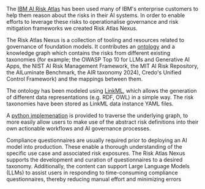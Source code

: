 The [IBM AI Risk Atlas](IBM_AI_Risk_Atlas.md) has been used many of IBM's enterprise customers to help them reason about the risks
in their AI systems. In order to enable efforts to leverage these risks to operationalise governance and
risk mitigation frameworks we created Risk Atlas Nexus.

The Risk Atlas Nexus is a collection of tooling and resources related to governance of foundation models. It contributes an [ontology](../ontology/index.md) and a knowledge graph which contains the risks from different existing taxonomies (for example; the OWASP Top 10 for LLMs and Generative AI Apps, the NIST AI Risk Management Framework, the MIT AI Risk Repository, the AILuminate Benchmark, the AIR taxonomy 2024), Credo's Unified Control Framework) and the mappings between them.  

The ontology has been modeled using [LinkML](https://linkml.io/linkml/index.html), which allows the generation of different data representations (e.g. RDF, OWL) in a simple way. The risk taxonomies have been stored as LinkML data instance YAML files.

A [python implemenation](../reference/index.md) is provided to traverse the underlying graph, to more easily allow users to make use of the abstract risk definitions into their own actionable workflows and AI governance processes. 

Compliance questionnaires are usually required prior to deploying an AI model into production. These enable a thorough understanding of the specific use case and associated risk exposures. The Risk Atlas Nexus supports the development and curation of questionnaires to a desired taxonomy. Additionally, the content can support Large Language Models (LLMs) to assist users in responding to time-consuming compliance questionnaires, thereby reducing manual effort and
minimizing errors